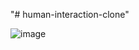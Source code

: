 "# human-interaction-clone" 


![image](https://github.com/gadilaajaykumar/human-interaction-clone/assets/115562722/4eaf0e02-2794-4480-9664-c92eed2c50bd)

